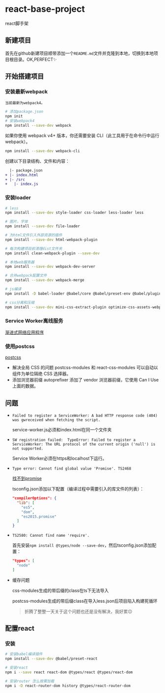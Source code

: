 # react-base-project
react脚手架

## 新建项目
首先在github新建项目顺带添加一个`README.md`文件并克隆到本地，切换到本地项目根目录。OK,PERFECT:sparkles:

## 开始搭建项目
### 安装最新webpack
`当前最新为webpack4。`
```bash
# 添加package.json
npm init
# 安装webpack4
npm install --save-dev webpack
```
如果你使用 webpack v4+ 版本，你还需要安装 CLI（此工具用于在命令行中运行 webpack）。
```bash
npm install --save-dev webpack-cli
```

创建以下目录结构、文件和内容：
```diff
  |- package.json
+ |- index.html
+ |- /src
+   |- index.js
```

### 安装loader
```bash
# less
npm install --save-dev style-loader css-loader less-loader less

# 图片，字体
npm install --save-dev file-loader

# 为html文件引入外部资源的插件
npm install --save-dev html-webpack-plugin

# 每次构建项目前清理dist文件夹
npm install clean-webpack-plugin --save-dev

# 本地web服务器
npm install --save-dev webpack-dev-server

# 合并webpack配置文件
npm install --save-dev webpack-merge

# js编译
npm install -D babel-loader @babel/core @babel/preset-env @babel/plugin-syntax-dynamic-import @babel/runtime

# css分离和压缩
npm install --save-dev mini-css-extract-plugin optimize-css-assets-webpack-plugin
```

### Service Worker离线服务
[渐进式网络应用程序](https://webpack.docschina.org/guides/progressive-web-application/)

### 使用postcss
[postcss](https://github.com/postcss/postcss/blob/master/README-cn.md)
- 解决全局 CSS 的问题
  postcss-modules 和 react-css-modules 可以自动以组件为单位隔绝 CSS 选择器。
- 添加浏览器前缀
  autoprefixer 添加了 vendor 浏览器前缀，它使用 Can I Use 上面的数据。

## 问题
- `Failed to register a ServiceWorker: A bad HTTP response code (404) was gwreceived when fetching the script.`
  
  service-worker.js必须和index.html在同一个文件夹

- `SW registration failed:  TypeError: Failed to register a ServiceWorker: The URL protocol of the current origin ('null') is not supported.`

  Service Worker必须在https和localhost下运行。

- `Type error: Cannot find global value 'Promise'. TS2468`

  [找不到promise](https://github.com/facebook/create-react-app/issues/5683)

  tsconfig.json添加以下配置（编译过程中需要引入的库文件的列表）：
  ```json
  "compilerOptions": {
    "lib": [
      "es5",
      "dom",
      "es2015.promise"
    ]
  }
  ```

- `TS2580: Cannot find name 'require'.`

  首先安装`npm install @types/node --save-dev`，然后tsconfig.json添加配置：
  ```json
  "types": [
    "node"
  ]
  ```

- 缓存问题

  css-modules生成的带后缀的class在ts下无法导入

  postcss-modules生成的带后缀class在导入less.json后项目陷入构建死循环

  > 折腾了整整一天关于这个问题也还是没有解决，我好累:pensive:

## 配置react
### 安装
```bash
# 安装babel编译插件
npm install --save-dev @babel/preset-react

# 安装react
npm i --save react react-dom @types/react @types/react-dom

# 安装router 怎么按需加载
npm i -D react-router-dom history @types/react-router-dom
```